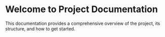 # Welcome to Project Documentation

This documentation provides a comprehensive overview of the project, its structure, and how to get started.
